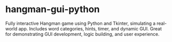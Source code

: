 # hangman-gui-python
Fully interactive Hangman game using Python and Tkinter, simulating a real-world app. Includes word categories, hints, timer, and dynamic GUI. Great for demonstrating GUI development, logic building, and user experience.
